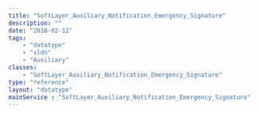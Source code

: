 ```yaml
---
title: "SoftLayer_Auxiliary_Notification_Emergency_Signature"
description: ""
date: "2018-02-12"
tags:
    - "datatype"
    - "sldn"
    - "Auxiliary"
classes:
    - "SoftLayer_Auxiliary_Notification_Emergency_Signature"
type: "reference"
layout: "datatype"
mainService : "SoftLayer_Auxiliary_Notification_Emergency_Signature"
---
```

